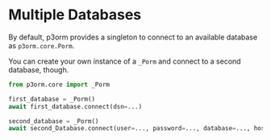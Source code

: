 # Multiple Databases

By default, p3orm provides a singleton to connect to an available database as `p3orm.core.Porm`.

You can create your own instance of a `_Porm` and connect to a second database, though.

```python
from p3orm.core import _Porm

first_database = _Porm()
await first_database.connect(dsn=...)

second_database = _Porm()
await second_Database.connect(user=..., password=..., database=..., host=..., port=...)
```
